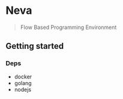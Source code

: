 # Neva

> Flow Based Programming Environment

## Getting started

### Deps

- docker
- golang
- nodejs

